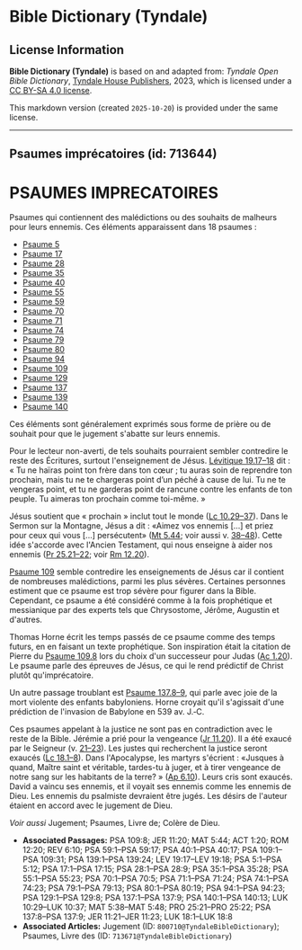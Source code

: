 # Bible Dictionary (Tyndale)

## License Information

**Bible Dictionary (Tyndale)** is based on and adapted from: _Tyndale Open Bible Dictionary_, [Tyndale House Publishers](https://tyndaleopenresources.com/), 2023, which is licensed under a [CC BY-SA 4.0 license](https://creativecommons.org/licenses/by-sa/4.0/legalcode.en).

This markdown version (created `2025-10-20`) is provided under the same license.



--------------------------------

## Psaumes imprécatoires (id: 713644)

PSAUMES IMPRECATOIRES
=====================

Psaumes qui contiennent des malédictions ou des souhaits de malheurs pour leurs ennemis. Ces éléments apparaissent dans 18 psaumes :

* [Psaume 5](https://ref.ly/Ps5:1-Ps5:12)
* [Psaume 17](https://ref.ly/Ps17:1-Ps17:15)
* [Psaume 28](https://ref.ly/Ps28:1-Ps28:9)
* [Psaume 35](https://ref.ly/Ps35:1-Ps35:28)
* [Psaume 40](https://ref.ly/Ps40:1-Ps40:17)
* [Psaume 55](https://ref.ly/Ps55:1-Ps55:23)
* [Psaume 59](https://ref.ly/Ps59:1-Ps59:17)
* [Psaume 70](https://ref.ly/Ps70:1-Ps70:5)
* [Psaume 71](https://ref.ly/Ps71:1-Ps71:24)
* [Psaume 74](https://ref.ly/Ps74:1-Ps74:23)
* [Psaume 79](https://ref.ly/Ps79:1-Ps79:13)
* [Psaume 80](https://ref.ly/Ps80:1-Ps80:19)
* [Psaume 94](https://ref.ly/Ps94:1-Ps94:23)
* [Psaume 109](https://ref.ly/Ps109:1-Ps109:31)
* [Psaume 129](https://ref.ly/Ps129:1-Ps129:8)
* [Psaume 137](https://ref.ly/Ps137:1-Ps137:9)
* [Psaume 139](https://ref.ly/Ps139:1-Ps139:24)
* [Psaume 140](https://ref.ly/Ps140:1-Ps140:13)

Ces éléments sont généralement exprimés sous forme de prière ou de souhait pour que le jugement s'abatte sur leurs ennemis.

Pour le lecteur non\-averti, de tels souhaits pourraient sembler contredire le reste des Écritures, surtout l'enseignement de Jésus. [Lévitique 19\.17–18](https://ref.ly/Lev19:17-Lev19:18) dit : « Tu ne haïras point ton frère dans ton cœur ; tu auras soin de reprendre ton prochain, mais tu ne te chargeras point d’un péché à cause de lui. Tu ne te vengeras point, et tu ne garderas point de rancune contre les enfants de ton peuple. Tu aimeras ton prochain comme toi\-même. »

Jésus soutient que « prochain » inclut tout le monde ([Lc 10\.29–37](https://ref.ly/Luke10:29-Luke10:37)). Dans le Sermon sur la Montagne, Jésus a dit : «Aimez vos ennemis \[...] et priez pour ceux qui vous \[...] persécutent» ([Mt 5\.44](https://ref.ly/Matt5:44); voir aussi v. [38–48](https://ref.ly/Matt5:38-Matt5:48)). Cette idée s'accorde avec l'Ancien Testament, qui nous enseigne à aider nos ennemis ([Pr 25\.21–22](https://ref.ly/Prov25:21-Prov25:22); voir [Rm 12\.20](https://ref.ly/Rom12:20)).

[Psaume 109](https://ref.ly/Ps109:1-Ps109:31) semble contredire les enseignements de Jésus car il contient de nombreuses malédictions, parmi les plus sévères. Certaines personnes estiment que ce psaume est trop sévère pour figurer dans la Bible. Cependant, ce psaume a été considéré comme à la fois prophétique et messianique par des experts tels que Chrysostome, Jérôme, Augustin et d'autres.

Thomas Horne écrit les temps passés de ce psaume comme des temps futurs, en en faisant un texte prophétique. Son inspiration était la citation de Pierre du [Psaume 109\.8](https://ref.ly/Ps109:8) lors du choix d'un successeur pour Judas ([Ac 1\.20](https://ref.ly/Acts1:20)). Le psaume parle des épreuves de Jésus, ce qui le rend prédictif de Christ plutôt qu'imprécatoire.

Un autre passage troublant est [Psaume 137\.8–9](https://ref.ly/Ps137:8-Ps137:9), qui parle avec joie de la mort violente des enfants babyloniens. Horne croyait qu'il s'agissait d'une prédiction de l'invasion de Babylone en 539 av. J.‑C.

Ces psaumes appelant à la justice ne sont pas en contradiction avec le reste de la Bible. Jérémie a prié pour la vengeance ([Jr 11\.20](https://ref.ly/Jer11:20)). Il a été exaucé par le Seigneur (v. [21–23](https://ref.ly/Jer11:21-Jer11:23)). Les justes qui recherchent la justice seront exaucés ([Lc 18\.1–8](https://ref.ly/Luke18:1-Luke18:8)). Dans l'Apocalypse, les martyrs s'écrient : «Jusques à quand, Maître saint et véritable, tardes\-tu à juger, et à tirer vengeance de notre sang sur les habitants de la terre? » ([Ap 6\.10](https://ref.ly/Rev6:10)). Leurs cris sont exaucés. David a vaincu ses ennemis, et il voyait ses ennemis comme les ennemis de Dieu. Les ennemis du psalmiste devraient être jugés. Les désirs de l'auteur étaient en accord avec le jugement de Dieu.

*Voir aussi* Jugement; Psaumes, Livre de; Colère de Dieu.

* **Associated Passages:** PSA 109:8; JER 11:20; MAT 5:44; ACT 1:20; ROM 12:20; REV 6:10; PSA 59:1–PSA 59:17; PSA 40:1–PSA 40:17; PSA 109:1–PSA 109:31; PSA 139:1–PSA 139:24; LEV 19:17–LEV 19:18; PSA 5:1–PSA 5:12; PSA 17:1–PSA 17:15; PSA 28:1–PSA 28:9; PSA 35:1–PSA 35:28; PSA 55:1–PSA 55:23; PSA 70:1–PSA 70:5; PSA 71:1–PSA 71:24; PSA 74:1–PSA 74:23; PSA 79:1–PSA 79:13; PSA 80:1–PSA 80:19; PSA 94:1–PSA 94:23; PSA 129:1–PSA 129:8; PSA 137:1–PSA 137:9; PSA 140:1–PSA 140:13; LUK 10:29–LUK 10:37; MAT 5:38–MAT 5:48; PRO 25:21–PRO 25:22; PSA 137:8–PSA 137:9; JER 11:21–JER 11:23; LUK 18:1–LUK 18:8
* **Associated Articles:** Jugement (ID: `800710@TyndaleBibleDictionary`); Psaumes, Livre des (ID: `713671@TyndaleBibleDictionary`)

